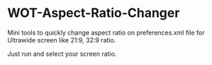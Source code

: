 # WOT-Aspect-Ratio-Changer

Mini tools to quickly change aspect ratio on preferences.xml file for Ultrawide screen like 21:9, 32:9 ratio.

Just run and select your screen ratio.
